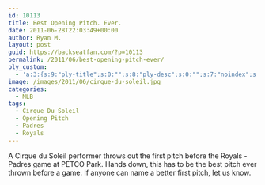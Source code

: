 ```yaml
---
id: 10113
title: Best Opening Pitch. Ever.
date: 2011-06-28T22:03:49+00:00
author: Ryan M.
layout: post
guid: https://backseatfan.com/?p=10113
permalink: /2011/06/best-opening-pitch-ever/
ply_custom:
  - 'a:3:{s:9:"ply-title";s:0:"";s:8:"ply-desc";s:0:"";s:7:"noindex";s:0:"";}'
image: /images/2011/06/cirque-du-soleil.jpg
categories:
  - MLB
tags:
  - Cirque Du Soleil
  - Opening Pitch
  - Padres
  - Royals
---
```


<div class="entry">
  <p>
  </p>

  <p>
    A Cirque du Soleil performer throws out the first pitch before the Royals - Padres game at PETCO Park. Hands down, this has to be the best pitch ever thrown before a game. If anyone can name a better first pitch, let us know.
  </p>
</div>
